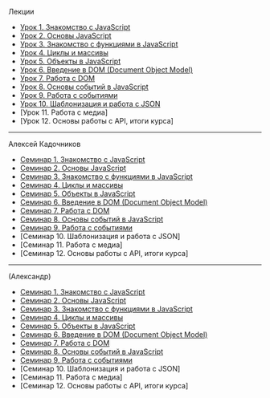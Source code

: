 Лекции

- [Урок 1. Знакомство с JavaScript](https://youtu.be/_Sk4izRzeZc)
- [Урок 2. Основы JavaScript](https://youtu.be/tPfSao5yIFg)
- [Урок 3. Знакомство с функциями в JavaScript](https://youtu.be/uyUfnW2hc5Y)
- [Урок 4. Циклы и массивы](https://youtu.be/nL3frUg9zTA)
- [Урок 5. Объекты в JavaScript](https://youtu.be/0PAhWG0LWZE)
- [Урок 6. Введение в DOM (Document Object Model)](https://youtu.be/yInB1_dSmDg)
- [Урок 7. Работа с DOM](https://youtu.be/d1rFy8wbdvA)
- [Урок 8. Основы событий в JavaScript](https://youtu.be/ES5gjos17ck)
- [Урок 9. Работа с событиями](https://youtu.be/15l8ac1JEO0)
- [Урок 10. Шаблонизация и работа с JSON](https://youtu.be/bmmproqyj4I)
- [Урок 11. Работа с медиа]
- [Урок 12. Основы работы с API, итоги курса]

---

Алексей Кадочников

- [Семинар 1. Знакомство с JavaScript](https://youtu.be/QirddaNt4sE)
- [Семинар 2. Основы JavaScript](https://youtu.be/A54q8c2clIY)
- [Семинар 3. Знакомство с функциями в JavaScript](https://youtu.be/DZhcOvDe2xI)
- [Семинар 4. Циклы и массивы](https://youtu.be/csGGrXMl7us)
- [Семинар 5. Объекты в JavaScript](https://youtu.be/WvucBMLevJA)
- [Семинар 6. Введение в DOM (Document Object Model)](https://youtu.be/TniIcvznx7Y)
- [Семинар 7. Работа с DOM](https://youtu.be/szCFlwv5FDc)
- [Семинар 8. Основы событий в JavaScript](https://youtu.be/KY1WDLEJWM4)
- [Семинар 9. Работа с событиями](https://youtu.be/qI1g_V1_uvU)
- [Семинар 10. Шаблонизация и работа с JSON]
- [Семинар 11. Работа с медиа]
- [Семинар 12. Основы работы с API, итоги курса]

---

(Александр)

- [Семинар 1. Знакомство с JavaScript](https://youtu.be/RzxI2VdUq9M)
- [Семинар 2. Основы JavaScript](https://youtu.be/8BVzkUGfchk)
- [Семинар 3. Знакомство с функциями в JavaScript](https://youtu.be/bpU62mSgC1E)
- [Семинар 4. Циклы и массивы](https://youtu.be/cB0cPZhBAy8)
- [Семинар 5. Объекты в JavaScript](https://youtu.be/5EBRKgqZzcA)
- [Семинар 6. Введение в DOM (Document Object Model)](https://youtu.be/PjmVxvDFCl4)
- [Семинар 7. Работа с DOM](https://youtu.be/yDu9TTgLM7c)
- [Семинар 8. Основы событий в JavaScript](https://youtu.be/K5LeURVP1Yo)
- [Семинар 9. Работа с событиями](https://youtu.be/_rQJsGuj0CQ)
- [Семинар 10. Шаблонизация и работа с JSON]
- [Семинар 11. Работа с медиа]
- [Семинар 12. Основы работы с API, итоги курса]
